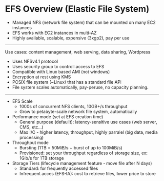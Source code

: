# EFS Overview (Elastic File System)

- Managed NFS (network file system) that can be mounted on many EC2 instances
- EFS works with EC2 instances in multi-AZ
- Highly available, scalable, expensive (3xgp2), pay per use

---

Use cases: content management, web serving, data sharing, Wordpress
- Uses NFSv4.1 protocol
- Uses security group to controll access to EFS
- Compatible with Linux based AMI (not windows)
- Encryption at rest using KMS
- POSIX file system (~Linux) that has a standard file API
- File system scales automatically, pay-peruse, no capacity planning.

---

- EFS Scale
    - 1000s of concurrent NFS clients, 10GB+/s throughput
    - Grow to petabyte-scale network file system, automatically
- Performance mode (set at EFS creation time)
    - General purpose (defaullt): latency-sensitive use cases (web server, CMS, etc...)
    - Max I/O - higher latency, throughput, highly parralel (big data, media processing)
- Throughput mode
    - Bursting (1TB = 50MiB/s + burst of up to 100MiB/s)
    - Provisioned: set your throughput regardless of storage size, ex: 1Gib/s for 1TB storage
- Storage Tiers (lifecycle management feature - move file after N days)
    - Standard: for frequently accessed files
    - Infrequent acces (EFS-IA): cost to retrieve files, lower price to store